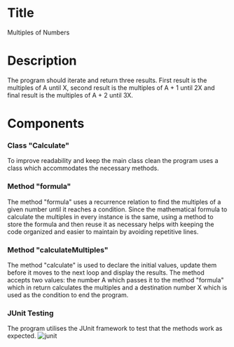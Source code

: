 # Title
Multiples of Numbers

# Description
The program should iterate and return three results. First result is the multiples of A until X, second result is the multiples of A + 1 until 2X 
and final result is the multiples of A + 2 until 3X.

# Components

### Class "Calculate"
To improve readability and keep the main class clean the program uses a class which accommodates the necessary methods. 

### Method "formula"
The method "formula" uses a recurrence relation to find the multiples of a given number until it reaches a condition.
Since the mathematical formula to calculate the multiples in every instance is the same, using a method to store the 
formula and then reuse it as necessary helps with keeping the code organized and easier to maintain by avoiding repetitive lines.

### Method "calculateMultiples"
The method "calculate" is used to declare the initial values, update them before it moves to the next loop and display the results.
The method accepts two values: the number A which passes it to the method "formula" which in return calculates the multiples 
and a destination number X which is used as the condition to end the program. 

### JUnit Testing
The program utilises the JUnit framework to test that the methods work as expected. 
![junit](https://user-images.githubusercontent.com/61947811/163426269-b807709e-6f80-4051-9b6e-6f00c38b5e07.png)

